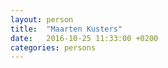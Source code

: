 ```yaml
---
layout: person
title:  "Maarten Kusters"
date:   2016-10-25 11:33:00 +0200
categories: persons
---
```

